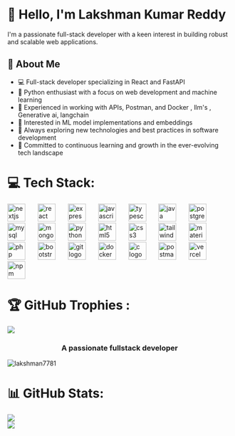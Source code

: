 # 👋 Hello, I'm Lakshman Kumar Reddy

I'm a passionate full-stack developer with a keen interest in building robust and scalable web applications.

## 🚀 About Me
- 💻 Full-stack developer specializing in React and FastAPI
- 🐍 Python enthusiast with a focus on web development and machine learning
- 🔧 Experienced in working with APIs, Postman, and Docker , llm's , Generative ai, langchain
- 🧠 Interested in ML model implementations and embeddings
- 👀 Always exploring new technologies and best practices in software development
- 🌱 Committed to continuous learning and growth in the ever-evolving tech landscape


# 💻 Tech Stack:
<div align="left">
  <img src="https://skillicons.dev/icons?i=nextjs" height="40" alt="nextjs logo"  />
  <img width="20" />
  <img src="https://skillicons.dev/icons?i=react" height="40" alt="react logo"  />
  <img width="20" />
  <img src="https://skillicons.dev/icons?i=express" height="40" alt="express logo"  />
  <img width="20" />
  <img src="https://skillicons.dev/icons?i=js" height="40" alt="javascript logo"  />
  <img width="20" />
  <img src="https://skillicons.dev/icons?i=ts" height="40" alt="typescript logo"  />
  <img width="20" />
  <img src="https://skillicons.dev/icons?i=java" height="40" alt="java logo"  />
  <img width="20" />
  <img src="https://skillicons.dev/icons?i=postgres" height="40" alt="postgresql logo"  />
  <img width="20" />
  <img src="https://skillicons.dev/icons?i=mysql" height="40" alt="mysql logo"  />
  <img width="20" />
  <img src="https://skillicons.dev/icons?i=mongodb" height="40" alt="mongodb logo"  />
  <img width="20" />
  <img src="https://skillicons.dev/icons?i=py" height="40" alt="python logo"  />
  <img width="20" />
  <img src="https://skillicons.dev/icons?i=html" height="40" alt="html5 logo"  />
  <img width="20" />
  <img src="https://skillicons.dev/icons?i=css" height="40" alt="css3 logo"  />
  <img width="20" />
  <img src="https://skillicons.dev/icons?i=tailwind" height="40" alt="tailwindcss logo"  />
  <img width="20" />
  <img src="https://skillicons.dev/icons?i=materialui" height="40" alt="materialui logo"  />
  <img width="20" />
  <img src="https://skillicons.dev/icons?i=php" height="40" alt="php logo"  />
  <img width="20" />
  <img src="https://skillicons.dev/icons?i=bootstrap" height="40" alt="bootstrap logo"  />
  <img width="20" />
  <img src="https://skillicons.dev/icons?i=git" height="40" alt="git logo"  />
  <img width="20" />
  <img src="https://skillicons.dev/icons?i=docker" height="40" alt="docker logo"  />
  <img width="20" />
  <img src="https://skillicons.dev/icons?i=c" height="40" alt="c logo"  />
  <img width="20" />
  <img src="https://skillicons.dev/icons?i=postman" height="40" alt="postman logo"  />
  <img width="20" />
  <img src="https://skillicons.dev/icons?i=vercel" height="40" alt="vercel logo"  />
  <img width="20" />
  <img src="https://cdn.jsdelivr.net/gh/devicons/devicon/icons/npm/npm-original-wordmark.svg" height="40" alt="npm logo"  />
</div>


# 🏆 GitHub Trophies :
![](https://github-profile-trophy.vercel.app/?username=lakshman7781&theme=tokyonight&no-frame=true&no-bg=false&margin-w=4)


<h3 align="center">A passionate fullstack developer </h3>

<p align="left"> <img src="https://komarev.com/ghpvc/?username=lakshman7781&label=Profile%20views&color=0e75b6&style=flat" alt="lakshman7781" /> </p>

# 📊 GitHub Stats:
![](https://github-readme-stats.vercel.app/api?username=lakshman7781&theme=tokyonight&hide_border=true&include_all_commits=true&count_private=true)<br/>
![](https://github-readme-streak-stats.herokuapp.com/?user=lakshman7781&theme=tokyonight&hide_border=true)<br/>




<!---
lakshman7781/lakshman7781 is a ✨ special ✨ repository because its `README.md` (this file) appears on your GitHub profile.
You can click the Preview link to take a look at your changes.
--->
